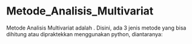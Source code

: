 # Metode_Analisis_Multivariat

Metode Analisis Multivariat adalah . Disini, ada 3 jenis metode yang bisa dihitung atau dipraktekkan menggunakan python, diantaranya:
